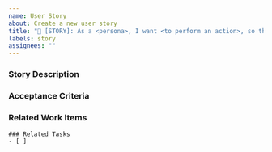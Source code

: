 ```yaml
---
name: User Story
about: Create a new user story
title: "📝 [STORY]: As a <persona>, I want <to perform an action>, so that <I can achieve an end result>"
labels: story
assignees: ""
---
```


### Story Description
<!-- Provide enough detail to create shared understanding of scope and support
estimation efforts. Focus on the user, what they want to accomplish, and why.
Don't describe how to develop the product. Provide enough details so the team
can write tasks and test cases to implement the item. -->

### Acceptance Criteria
<!-- What cases must be fulfilled to consider the story complete?-->

### Related Work Items

```[tasklist]
### Related Tasks
- [ ] 
```
